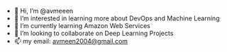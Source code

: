 - 👋 Hi, I’m @avmeeen
- 👀 I’m interested in learning more about DevOps and Machine Learning
- 🌱 I’m currently learning Amazon Web Services
- 💞️ I’m looking to collaborate on Deep Learning Projects
- 📫 my email: avmeen2004@gmail.com

<!---
avmeeen/avmeeen is a ✨ special ✨ repository because its `README.md` (this file) appears on your GitHub profile.
You can click the Preview link to take a look at your changes.
--->
